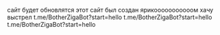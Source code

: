 сайт будет обновлятся
этот сайт был создан ярикооооооооооом хачу выстрел
t.me/BotherZigaBot?start=hello
t.me/BotherZigaBot?start=hello
t.me/BotherZigaBot?start=hello
